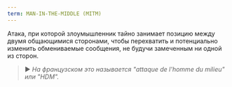 ```yaml
---
term: MAN-IN-THE-MIDDLE (MITM)
---
```


Атака, при которой злоумышленник тайно занимает позицию между двумя общающимися сторонами, чтобы перехватить и потенциально изменить обмениваемые сообщения, не будучи замеченным ни одной из сторон.

> ► *На французском это называется "attaque de l'homme du milieu" или "HDM".*
